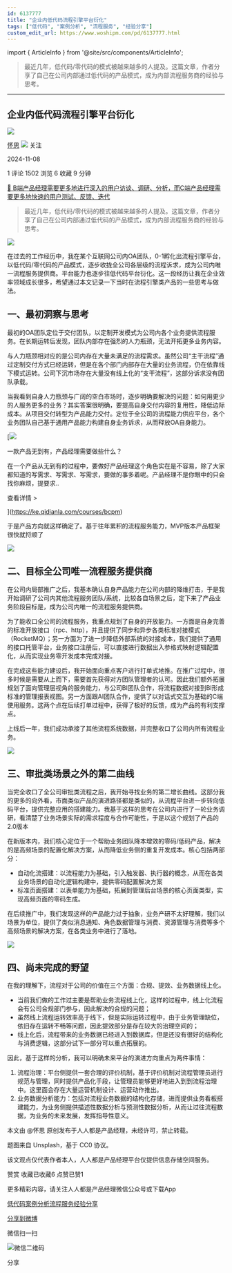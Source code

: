 ```yaml
---
id: 6137777
title: "企业内低代码流程引擎平台衍化"
tags: ["低代码", "案例分析", "流程服务", "经验分享"]
custom_edit_url: https://www.woshipm.com/pd/6137777.html
---
```

import { ArticleInfo } from '@site/src/components/ArticleInfo';

<ArticleInfo
    author="怀思"
    authorLink="https://www.woshipm.com/u/889403"
    published="2024-11-08"
    views={1502}
    comments={1}
    collects={6}
/>

> 最近几年，低代码/零代码的模式被越来越多的人提及。这篇文章，作者分享了自己在公司内部通过低代码的产品模式，成为内部流程服务商的经验与思考。

---

## 企业内低代码流程引擎平台衍化

[![](https://static.woshipm.com/WX_U_201905_20190527194820_4516.jpg?imageView2/1/w/72/h/72/q/100)](https://www.woshipm.com/u/889403)

[怀思](https://www.woshipm.com/u/889403) ![](https://static.woshipm.com/tag/1101_1@2x.png) 关注

2024-11-08

1 评论 1502 浏览 6 收藏 9 分钟

[🔗 B端产品经理需要更多地进行深入的用户访谈、调研、分析，而C端产品经理需要更多地快速的用户测试、反馈、迭代](https://ke.qidianla.com/courses/bcpm)

> 最近几年，低代码/零代码的模式被越来越多的人提及。这篇文章，作者分享了自己在公司内部通过低代码的产品模式，成为内部流程服务商的经验与思考。

![](https://image.woshipm.com/2023/04/13/6ffba1d2-d9de-11ed-9d2f-00163e0b5ff3.jpg)

在过去的工作经历中，我在某个互联网公司内OA团队，0-1孵化出流程引擎平台，以低代码/零代码的产品模式，逐步收拢全公司各层级的流程诉求，成为公司内唯一流程服务提供商。平台能力也逐步往低代码平台衍化。这一段经历让我在企业效率领域成长很多，希望通过本文记录一下当时在流程引擎类产品的一些思考与做法。

## 一、最初洞察与思考

最初的OA团队定位于交付团队，以定制开发模式为公司内各个业务提供流程服务。在长期运转后发现，团队内部存在强烈的人力瓶颈，无法开拓更多业务内容。

与人力瓶颈相对应的是公司内存在大量未满足的流程需求。虽然公司“主干流程”通过定制交付方式已经运转，但是在各个部门内部存在大量的业务流程，仍在依靠线下模式运转。公司下沉市场存在大量没有线上化的“支干流程”，这部分诉求没有团队承载。

当我看到自身人力瓶颈与广阔的空白市场时，逐步明确要解决的问题：如何用更少的人服务更多的业务？其实答案很明确，要提高自身交付内容的复用性，降低边际成本。从项目交付转型为产品能力交付。定位于全公司的流程能力供应平台，各个业务团队自己基于通用产品能力构建自身业务诉求，从而释放OA自身能力。

[![](https://image.woshipm.com/2023/08/02/58dc678c-30e3-11ee-88e7-00163e0b5ff3.png)

一款产品无到有，产品经理需要做些什么？

在一个产品从无到有的过程中，要做好产品经理这个角色实在是不容易，除了大家都知道的写需求、写需求、写需求，要做的事多着呢。产品经理不是你眼中的只会找你麻烦，提要求..

查看详情 >

](https://ke.qidianla.com/courses/bcpm)

于是产品方向就这样确定了。基于往年累积的流程服务能力，MVP版本产品框架很快就捋顺了

![](https://image.woshipm.com/2024/11/07/74de0b38-9cea-11ef-baf4-00163e0b5ff3.png)

## 二、目标全公司唯一流程服务提供商

在公司内局部推广之后，我基本确认自身产品能力在公司内部的降维打击，于是我开始调研了公司内其他流程服务团队/系统，比较各自场景之后，定下来了产品业务阶段目标是，成为公司内唯一的流程服务提供商。

为了能收口全公司的流程服务，我重点规划了自身的开放能力。一方面是自身完善的标准开放接口（rpc、http），并且提供了同步和异步各类标准对接模式（RocketMQ）；另一方面为了进一步降低外部系统的对接成本，我们提供了通用的接口托管平台，业务接口注册后，可以直接进行数据出入参格式映射逻辑配置化，从而实现业务零开发成本完成对接。

在完成这些能力建设后，我开始面向重点客户进行打单式地推。在推广过程中，很多时候是需要从上而下，需要首先获得对方团队管理者的认可。因此我们额外拓展规划了面向管理层视角的服务能力，与公司BI团队合作，将流程数据对接到BI形成标准的管理报表视图。另一方面跟AI团队合作，提供了以对话式交互为基础的C端使用服务。这两个点在后续打单过程中，获得了极好的反馈，成为产品的有利支撑点。

上线后一年，我们成功承接了其他流程系统数据，并完整收口了公司内所有流程业务。

![](https://image.woshipm.com/2024/11/07/99aed956-9cea-11ef-abf0-00163e0b5ff3.png)

## 三、审批类场景之外的第二曲线

当完全收口了全公司审批类流程之后，我开始寻找业务的第二增长曲线。这部分我的更多的向外看，市面类似产品的演进路径都是类似的，从流程平台进一步转向低码平台，提供完整应用的搭建能力。我基于这样的思考在公司内进行了一轮业务调研，看清楚了业务场景实际的需求程度与合作可能性，于是以这个规划了产品的2.0版本

在新版本内，我们核心定位于一个帮助业务团队降本增效的零码/低码产品，解决的是高频场景的配置化解决方案，从而降低业务侧的重复开发成本。核心包括两部分：

*   自动化流搭建：以流程能力为基础，引入触发器、执行器的概念，从而在各类业务场景的自动化逻辑构建中，提供零码配置解决方案
*   标准页面搭建：以表单能力为基础，拓展到管理后台场景的核心页面类型，实现高频页面的零码生成。

在后续推广中，我们发现这样的产品能力过于抽象，业务产研不太好理解，我们以场景为单位，提供了类似消息通知、角色数据管理与消费、资源管理与消费等多个高频场景的解决方案，在各类业务中进行了落地。

![](https://image.woshipm.com/2024/11/07/c0f5c3da-9cea-11ef-9e12-00163e0b5ff3.png)

## 四、尚未完成的野望

在我的理解下，流程对于公司的价值在三个方面：合规、提效、业务数据线上化。

*   当前我们做的工作过主要是帮助业务流程线上化，这样的过程中，线上化流程会有公司合规部门参与，因此解决的合规的问题；
*   虽然线上流程运转效率高于线下，但是实际运转过程中，由于业务管理缺位，依旧存在运转不畅等问题，因此提效部分是存在较大的治理空间的；
*   线上化后，流程带来的业务数据已经进入到数据库，但是还没有很好的结构化与消费逻辑，这部分试下一部分可以重点拓展的。

因此，基于这样的分析，我可以明确未来平台的演进方向重点为两件事情：

1.  流程治理：平台侧提供一套合理的评价机制，基于评价机制对流程管理员进行规范与管理，同时提供产品化手段，让管理员能够更好地进入到到流程治理中。这里面会存在大量运营机制设计、运营动作推出。
2.  业务数据分析能力：包括对流程业务数据的结构化存储，进而提供业务看板搭建能力，为业务侧提供描述性数据分析与预测性数据分析，从而让过往流程数据，为业务的未来发展，发挥指导性意义。

本文由 @怀思 原创发布于人人都是产品经理，未经许可，禁止转载。

题图来自 Unsplash，基于 CC0 协议。

该文观点仅代表作者本人，人人都是产品经理平台仅提供信息存储空间服务。

赞赏 收藏已收藏6 点赞已赞1

更多精彩内容，请关注人人都是产品经理微信公众号或下载App

[低代码](https://www.woshipm.com/tag/%e4%bd%8e%e4%bb%a3%e7%a0%81)[案例分析](https://www.woshipm.com/tag/%e6%a1%88%e4%be%8b%e5%88%86%e6%9e%90)[流程服务](https://www.woshipm.com/tag/%e6%b5%81%e7%a8%8b%e6%9c%8d%e5%8a%a1)[经验分享](https://www.woshipm.com/tag/%e7%bb%8f%e9%aa%8c%e5%88%86%e4%ba%ab)

[分享到微博](https://service.weibo.com/share/share.php?appkey=2775287854&title=企业内低代码流程引擎平台衍化&url=https://www.woshipm.com/pd/6137777.html&pic=https://image.woshipm.com/2023/04/13/6ffba1d2-d9de-11ed-9d2f-00163e0b5ff3.jpg)

微信扫一扫

![微信二维码](https://api.pwmqr.com/qrcode/create/?url=https://www.woshipm.com/pd/6137777.html)

分享